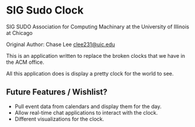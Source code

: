 # SIG Sudo Clock

SIG SUDO
Association for Computing Machinary at the University of Illinois at Chicago

Original Author: Chase Lee <clee231@uic.edu>

This is an application written to replace the broken clocks that we have in the ACM office. 

All this application does is display a pretty clock for the world to see. 

## Future Features / Wishlist?

* Pull event data from calendars and display them for the day.
* Allow real-time chat applications to interact with the clock.
* Different visualizations for the clock.